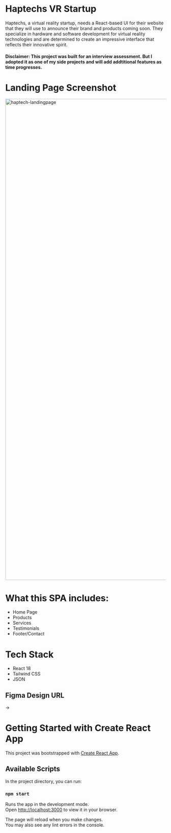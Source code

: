 # Haptechs VR Startup
Haptechs, a virtual reality startup, needs a React-based UI for their website that they will use to announce their brand and products coming soon. They specialize in hardware and software development for virtual reality technologies and are determined to create an impressive interface that reflects their innovative spirit.

#### Disclaimer: This project was built for an interview assessment. But I adopted it as one of my side projects and will add addtitional features as time progresses.

# Landing Page Screenshot
<img width="1512" alt="haptech-landingpage" src="https://github.com/TreciaKS/haptechs/assets/82657928/1149fbfb-45f2-4002-924e-15b5a83161fc">

# What this SPA includes:
- Home Page
- Products
- Services
- Testimonials
- Footer/Contact

# Tech Stack
- React 18
- Tailwind CSS
- JSON

## Figma Design URL
-> 

# Getting Started with Create React App

This project was bootstrapped with [Create React App](https://github.com/facebook/create-react-app).

## Available Scripts

In the project directory, you can run:

### `npm start`

Runs the app in the development mode.\
Open [http://localhost:3000](http://localhost:3000) to view it in your browser.

The page will reload when you make changes.\
You may also see any lint errors in the console.
